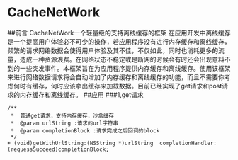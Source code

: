 # CacheNetWork
##前言
CacheNetWork一个轻量级的支持离线缓存的框架
在应用开发中离线缓存是一个提高用户体验必不可少的操作，若应用程序没有进行内存缓存和离线缓存，频繁的请求网络数据会使得用户体验及其不佳，不仅如此，同时也消耗更多的流量，造成一种资源浪费。在网络状态不稳定或是断网的时候会有时还会出现意料不到的一些突发事件。本框架旨在为应用程序提供内存缓存和离线缓存。使用该框架来进行网络数据请求将会自动增加了内存缓存和离线缓存的功能，而且不需要你考虑何时有缓存，何时应该拿出缓存来加载数据。目前已经实现了get请求和post请求的内存缓存和离线缓存。
##应用
###1,get请求
```
/**
 *  普通get请求，支持内存缓存，沙盒缓存
 *  @param urlString :请求的url字符串
 *  @param completionBlock :请求完成之后回调的block
 */
+ (void)getWithUrlString:(NSString *)urlString  completionHandler:(requessSucceed)completionBlock;
```
